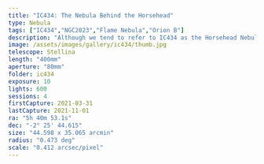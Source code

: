 ```yaml
---
title: "IC434: The Nebula Behind the Horsehead"
type: Nebula
tags: ["IC434","NGC2023","Flame Nebula","Orion B"]
description: "Although we tend to refer to IC434 as the Horsehead Nebula, it's actually an emission nebula hidden behind the Horsehead nebula. The latter is made up of dark dust that is illuminated by the former. This framing honors the beauty and grace of the horse's silhouette, but I'm working on a mosaic that captures the broader area to include the Flame Nebula (NGC2024)."
image: /assets/images/gallery/ic434/thumb.jpg
telescope: Stellina
length: "400mm"
aperture: "80mm"
folder: ic434
exposure: 10
lights: 600
sessions: 4
firstCapture: 2021-03-31 
lastCapture: 2021-11-01
ra: "5h 40m 53.1s"
dec: "-2° 25' 44.615"
size: "44.598 x 35.065 arcmin"
radius: "0.473 deg"
scale: "0.412 arcsec/pixel"
---
```

